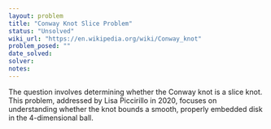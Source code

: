 ```yaml
---
layout: problem
title: "Conway Knot Slice Problem"
status: "Unsolved"
wiki_url: "https://en.wikipedia.org/wiki/Conway_knot"
problem_posed: ""
date_solved:
solver:
notes:
---
```

The question involves determining whether the Conway knot is a slice knot. This problem, addressed by Lisa Piccirillo in 2020, focuses on understanding whether the knot bounds a smooth, properly embedded disk in the 4-dimensional ball.